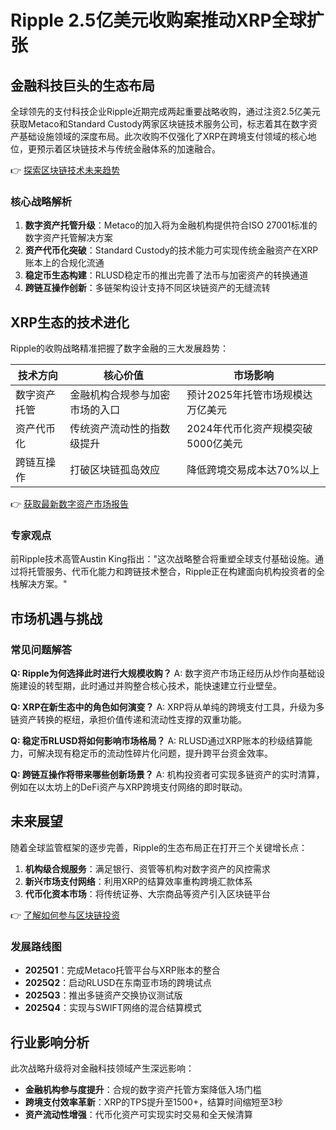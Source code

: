# Ripple 2.5亿美元收购案推动XRP全球扩张

## 金融科技巨头的生态布局
全球领先的支付科技企业Ripple近期完成两起重要战略收购，通过注资2.5亿美元获取Metaco和Standard Custody两家区块链技术服务公司，标志着其在数字资产基础设施领域的深度布局。此次收购不仅强化了XRP在跨境支付领域的核心地位，更预示着区块链技术与传统金融体系的加速融合。

👉 [探索区块链技术未来趋势](https://bit.ly/okx_welcome)

### 核心战略解析
1. **数字资产托管升级**：Metaco的加入将为金融机构提供符合ISO 27001标准的数字资产托管解决方案
2. **资产代币化突破**：Standard Custody的技术能力可实现传统金融资产在XRP账本上的合规化流通
3. **稳定币生态构建**：RLUSD稳定币的推出完善了法币与加密资产的转换通道
4. **跨链互操作创新**：多链架构设计支持不同区块链资产的无缝流转

## XRP生态的技术进化
Ripple的收购战略精准把握了数字金融的三大发展趋势：

| 技术方向       | 核心价值                          | 市场影响                     |
|----------------|-----------------------------------|------------------------------|
| 数字资产托管   | 金融机构合规参与加密市场的入口    | 预计2025年托管市场规模达万亿美元 |
| 资产代币化     | 传统资产流动性的指数级提升        | 2024年代币化资产规模突破5000亿美元 |
| 跨链互操作     | 打破区块链孤岛效应                | 降低跨境交易成本达70%以上       |

👉 [获取最新数字资产市场报告](https://bit.ly/okx_welcome)

### 专家观点
前Ripple技术高管Austin King指出："这次战略整合将重塑全球支付基础设施。通过将托管服务、代币化能力和跨链技术整合，Ripple正在构建面向机构投资者的全栈解决方案。"

## 市场机遇与挑战
### 常见问题解答
**Q: Ripple为何选择此时进行大规模收购？**
A: 数字资产市场正经历从炒作向基础设施建设的转型期，此时通过并购整合核心技术，能快速建立行业壁垒。

**Q: XRP在新生态中的角色如何演变？**
A: XRP将从单纯的跨境支付工具，升级为多链资产转换的枢纽，承担价值传递和流动性支撑的双重功能。

**Q: 稳定币RLUSD将如何影响市场格局？**
A: RLUSD通过XRP账本的秒级结算能力，可解决现有稳定币的流动性碎片化问题，提升跨平台资金效率。

**Q: 跨链互操作将带来哪些创新场景？**
A: 机构投资者可实现多链资产的实时清算，例如在以太坊上的DeFi资产与XRP跨境支付网络的即时联动。

## 未来展望
随着全球监管框架的逐步完善，Ripple的生态布局正在打开三个关键增长点：
1. **机构级合规服务**：满足银行、资管等机构对数字资产的风控需求
2. **新兴市场支付网络**：利用XRP的结算效率重构跨境汇款体系
3. **代币化资本市场**：将传统证券、大宗商品等资产引入区块链平台

👉 [了解如何参与区块链投资](https://bit.ly/okx_welcome)

### 发展路线图
- **2025Q1**：完成Metaco托管平台与XRP账本的整合
- **2025Q2**：启动RLUSD在东南亚市场的跨境试点
- **2025Q3**：推出多链资产交换协议测试版
- **2025Q4**：实现与SWIFT网络的混合结算模式

## 行业影响分析
此次战略升级将对金融科技领域产生深远影响：
- **金融机构参与度提升**：合规的数字资产托管方案降低入场门槛
- **跨境支付效率革新**：XRP的TPS提升至1500+，结算时间缩短至3秒
- **资产流动性增强**：代币化资产可实现实时交易和全天候清算
